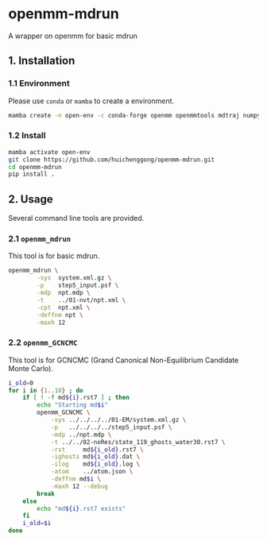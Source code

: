 # openmm-mdrun
A wrapper on openmm for basic mdrun

## 1. Installation
### 1.1 Environment
Please use `conda` or `mamba` to create a environment.  
```bash
mamba create -n open-env -c conda-forge openmm openmmtools mdtraj numpy pandas scipy mdanalysis pymbar-core tqdm
```

### 1.2 Install
```bash
mamba activate open-env
git clone https://github.com/huichenggong/openmm-mdrun.git
cd openmm-mdrun
pip install .
```

## 2. Usage
Several command line tools are provided.  

### 2.1 `openmm_mdrun`
This tool is for basic mdrun.  
```bash
openmm_mdrun \
        -sys  system.xml.gz \
        -p    step5_input.psf \
        -mdp  npt.mdp \
        -t    ../01-nvt/npt.xml \
        -cpt  npt.xml \
        -deffnm npt \
        -maxh 12
```

### 2.2 `openmm_GCNCMC`
This tool is for GCNCMC (Grand Canonical Non-Equilibrium Candidate Monte Carlo).  
```bash
i_old=0
for i in {1..10} ; do
    if [ ! -f md${i}.rst7 ] ; then
        echo "Starting md$i"
        openmm_GCNCMC \
            -sys ../../../../01-EM/system.xml.gz \
            -p   ../../../../step5_input.psf \
            -mdp ../npt.mdp \
            -t ../../02-noRes/state_119_ghosts_water30.rst7 \
            -rst     md${i_old}.rst7 \
            -ighosts md${i_old}.dat \
            -ilog    md${i_old}.log \
            -atom    ../atom.json \
            -deffnm md$i \
            -maxh 12 --debug
        break
    else
        echo "md${i}.rst7 exists"
    fi
    i_old=$i
done
```